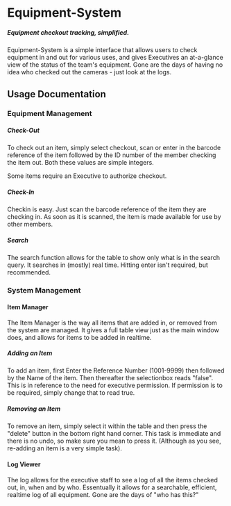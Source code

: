 Equipment-System
================

##### Equipment checkout tracking, simplified.

Equipment-System is a simple interface that allows users to check equipment in and out for various uses,
and gives Executives an at-a-glance view of the status of the team's equipment. Gone are the days of
having no idea who checked out the cameras - just look at the logs.

## Usage Documentation

### Equipment Management

##### Check-Out
To check out an item, simply select checkout, scan or enter in the barcode reference of the item followed by the ID number of
the member checking the item out. Both these values are simple integers.

Some items require an Executive to authorize checkout.

##### Check-In
Checkin is easy. Just scan the barcode reference of the item they are checking in.
As soon as it is scanned, the item is made available for use by other members.

##### Search
The search function allows for the table to show only what is in the search query. It searches in (mostly) real time. Hitting enter isn't required, but recommended.

### System Management

#### Item Manager
The Item Manager is the way all items that are added in, or removed from the system are managed. It gives a full table view just as the main window does, and allows for items to be added in realtime.

##### Adding an Item
To add an item, first Enter the Reference Number (1001-9999) then followed by the Name of the item.
Then thereafter the selectionbox reads "false". This is in reference to the need for executive permission. If permission is to be required, simply change that to read true.

##### Removing an Item
To remove an item, simply select it within the table and then press the "delete" button in the bottom right hand corner.
This task is immediate and there is no undo, so make sure you mean to press it. (Although as you see, re-adding an item is a very simple task).

#### Log Viewer
The log allows for the executive staff to see a log of all the items checked out, in, when and by who.
Essentually it allows for a searchable, efficient, realtime log of all equipment.
Gone are the days of "who has this?"
